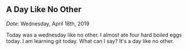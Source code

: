 ## A Day Like No Other

*Date:* Wednesday, April 18th, 2019

Today was a wednesday like no other. I almost ate four hard boiled eggs today. I am learning git today. What can I say? It's a day like no other. 
